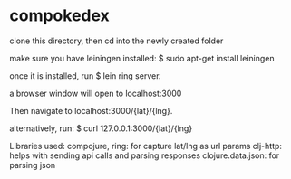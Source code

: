 # compokedex

clone this directory, then cd into the newly created folder

make sure you have leiningen installed:
$ sudo apt-get install leiningen

once it is installed, run
$ lein ring server.

a browser window will open to localhost:3000

Then navigate to localhost:3000/{lat}/{lng}.

alternatively, run:
$ curl 127.0.0.1:3000/{lat}/{lng}

Libraries used:
compojure, ring: for capture lat/lng as url params
clj-http: helps with sending api calls and parsing responses
clojure.data.json: for parsing json
